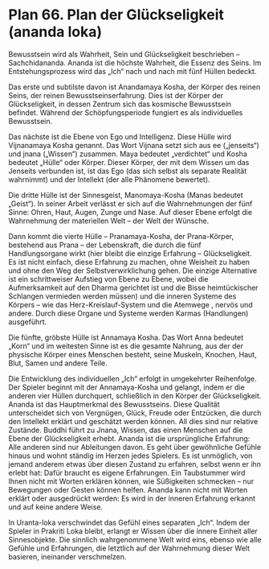 # Plan 66. Plan der Glückseligkeit (ananda loka)

Bewusstsein wird als Wahrheit, Sein und Glückseligkeit beschrieben – Sachchidananda. Ananda ist die höchste Wahrheit, die Essenz des Seins. Im Entstehungsprozess wird das „Ich“ nach und nach mit fünf Hüllen bedeckt.

Das erste und subtilste davon ist Anandamaya Kosha, der Körper des reinen Seins, der reinen Bewusstseinserfahrung. Dies ist der Körper der Glückseligkeit, in dessen Zentrum sich das kosmische Bewusstsein befindet. Während der Schöpfungsperiode fungiert es als individuelles Bewusstsein.

Das nächste ist die Ebene von Ego und Intelligenz. Diese Hülle wird Vijnanamaya Kosha genannt. Das Wort Vijnana setzt sich aus ee („jenseits“) und jnana („Wissen“) zusammen. Maya bedeutet „verdichtet“ und Kosha bedeutet „Hülle“ oder Körper. Dieser Körper, der mit dem Wissen um das Jenseits verbunden ist, ist das Ego (das sich selbst als separate Realität wahrnimmt) und der Intellekt (der alle Phänomene bewertet).

Die dritte Hülle ist der Sinnesgeist, Manomaya-Kosha (Manas bedeutet „Geist“). In seiner Arbeit verlässt er sich auf die Wahrnehmungen der fünf Sinne: Ohren, Haut, Augen, Zunge und Nase. Auf dieser Ebene erfolgt die Wahrnehmung der materiellen Welt – der Welt der Wünsche.

Dann kommt die vierte Hülle – Pranamaya-Kosha, der Prana-Körper, bestehend aus Prana – der Lebenskraft, die durch die fünf Handlungsorgane wirkt (hier bleibt die einzige Erfahrung – Glückseligkeit. Es ist nicht einfach, diese Erfahrung zu machen, ohne Weisheit zu haben und ohne den Weg der Selbstverwirklichung gehen. Die einzige Alternative ist ein schrittweiser Aufstieg von Ebene zu Ebene, wobei die Aufmerksamkeit auf den Dharma gerichtet ist und die Bisse heimtückischer Schlangen vermieden werden müssen) und die inneren Systeme des Körpers – wie das Herz-Kreislauf-System und die Atemwege , nervös und andere. Durch diese Organe und Systeme werden Karmas (Handlungen) ausgeführt.

Die fünfte, gröbste Hülle ist Annamaya Kosha. Das Wort Anna bedeutet „Korn“ und im weitesten Sinne ist es die gesamte Nahrung, aus der der physische Körper eines Menschen besteht, seine Muskeln, Knochen, Haut, Blut, Samen und andere Teile.

Die Entwicklung des individuellen „Ich“ erfolgt in umgekehrter Reihenfolge. Der Spieler beginnt mit der Annamaya-Kosha und gelangt, indem er die anderen vier Hüllen durchquert, schließlich in den Körper der Glückseligkeit. Ananda ist das Hauptmerkmal des Bewusstseins. Diese Qualität unterscheidet sich von Vergnügen, Glück, Freude oder Entzücken, die durch den Intellekt erklärt und geschätzt werden können. All dies sind nur relative Zustände. Buddhi führt zu Jnana, Wissen, das einen Menschen auf die Ebene der Glückseligkeit erhebt. Ananda ist die ursprüngliche Erfahrung: Alle anderen sind nur Ableitungen davon. Es geht über gewöhnliche Gefühle hinaus und wohnt ständig im Herzen jedes Spielers. Es ist unmöglich, von jemand anderem etwas über diesen Zustand zu erfahren, selbst wenn er ihn erlebt hat: Dafür braucht es eigene Erfahrungen. Ein Taubstummer wird Ihnen nicht mit Worten erklären können, wie Süßigkeiten schmecken – nur Bewegungen oder Gesten können helfen. Ananda kann nicht mit Worten erklärt oder ausgedrückt werden: Es wird in der inneren Erfahrung erkannt und auf keine andere Weise.

In Uranta-loka verschwindet das Gefühl eines separaten „Ich“. Indem der Spieler in Prakriti Loka bleibt, erlangt er Wissen über die innere Einheit aller Sinnesobjekte. Die sinnlich wahrgenommene Welt wird eins, ebenso wie alle Gefühle und Erfahrungen, die letztlich auf der Wahrnehmung dieser Welt basieren, ineinander verschmelzen.
